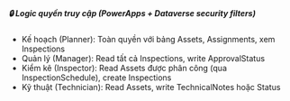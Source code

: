 

##### 🔒 Logic quyền truy cập (PowerApps + Dataverse security filters)

- Kế hoạch (Planner): Toàn quyền với bảng Assets, Assignments, xem Inspections
- Quản lý (Manager): Read tất cả Inspections, write ApprovalStatus
- Kiểm kê (Inspector): Read Assets được phân công (qua InspectionSchedule), create Inspections
- Kỹ thuật (Technician): Read Assets, write TechnicalNotes hoặc Status